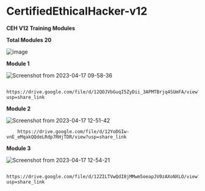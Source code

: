 # CertifiedEthicalHacker-v12

<b>CEH V12 Training Modules</b>

<h><b>Total Modules 20</h3></b>


![image](https://user-images.githubusercontent.com/120317751/232377677-5a3cd1dc-9c48-4e37-9354-34f2c8a182fc.png)

<B>Module 1</b>


![Screenshot from 2023-04-17 09-58-36](https://user-images.githubusercontent.com/120317751/232378365-28abb4dc-b49c-4042-a1c4-c4c6b83d4a81.png)

         https://drive.google.com/file/d/12QOJVbGuqI5ZyDii_3APMTBrjq4SUmFA/view?usp=share_link
         
<b>Module 2</b>


![Screenshot from 2023-04-17 12-51-42](https://user-images.githubusercontent.com/120317751/232413423-10922b7c-38cf-43ff-af79-8f4b7090bdac.png)

        https://drive.google.com/file/d/12YoDGIw-vnE_eMqakQQdeLRdp7RHjTDR/view?usp=share_link
        
<B>Module 3</b>


![Screenshot from 2023-04-17 12-54-21](https://user-images.githubusercontent.com/120317751/232414192-004fc202-9135-4ffb-9ffc-f18f6daf4a51.png)

        https://drive.google.com/file/d/12ZILTVwQdI8jMMwm5oeapJV0zAXoNXLO/view?usp=share_link

